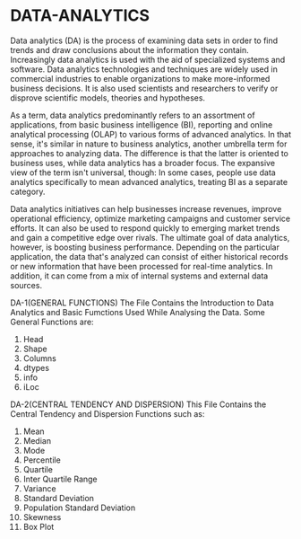 # DATA-ANALYTICS

Data analytics (DA) is the process of examining data sets in order to find trends and draw conclusions about the information they contain. Increasingly data analytics is used with the aid of specialized systems and software. Data analytics technologies and techniques are widely used in commercial industries to enable organizations to make more-informed business decisions. It is also used scientists and researchers to verify or disprove scientific models, theories and hypotheses.

As a term, data analytics predominantly refers to an assortment of applications, from basic business intelligence (BI), reporting and online analytical processing (OLAP) to various forms of advanced analytics. In that sense, it's similar in nature to business analytics, another umbrella term for approaches to analyzing data. The difference is that the latter is oriented to business uses, while data analytics has a broader focus. The expansive view of the term isn't universal, though: In some cases, people use data analytics specifically to mean advanced analytics, treating BI as a separate category.

Data analytics initiatives can help businesses increase revenues, improve operational efficiency, optimize marketing campaigns and customer service efforts. It can also be used to respond quickly to emerging market trends and gain a competitive edge over rivals. The ultimate goal of data analytics, however, is boosting business performance. Depending on the particular application, the data that's analyzed can consist of either historical records or new information that have been processed for real-time analytics. In addition, it can come from a mix of internal systems and external data sources.

DA-1(GENERAL FUNCTIONS)
The File Contains the Introduction to Data Analytics and Basic Fumctions Used While Analysing the Data. Some General Functions are:
1. Head 
2. Shape 
3. Columns
4. dtypes
5. info
6. iLoc

DA-2(CENTRAL TENDENCY AND DISPERSION)
This File Contains the Central Tendency and Dispersion Functions such as:
1. Mean
2. Median
3. Mode
4. Percentile
5. Quartile
6. Inter Quartile Range
7. Variance
8. Standard Deviation
9. Population Standard Deviation
10. Skewness 
11. Box Plot
